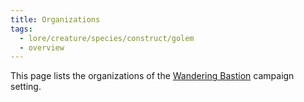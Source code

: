 ```yaml
---
title: Organizations
tags:
  - lore/creature/species/construct/golem
  - overview
---
```

This page lists the organizations of the [Wandering Bastion](../../index.md) campaign setting.


